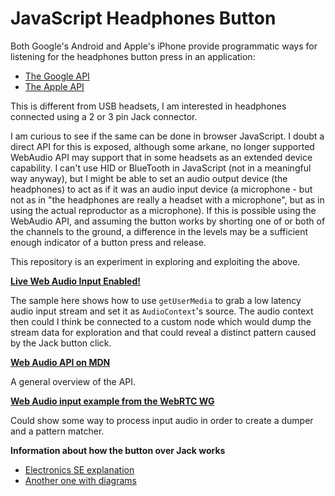 # JavaScript Headphones Button

Both Google's Android and Apple's iPhone provide programmatic ways for listening for the headphones button press in an application:

- [The Google API](https://stackoverflow.com/a/19543982/2715716)
- [The Apple API](https://stackoverflow.com/a/15425324/2715716)

This is different from USB headsets, I am interested in headphones connected using a 2 or 3 pin Jack connector.

I am curious to see if the same can be done in browser JavaScript. I doubt a direct API for this is exposed, although some arkane,
no longer supported WebAudio API may support that in some headsets as an extended device capability. I can't use HID or BlueTooth
in JavaScript (not in a meaningful way anyway), but I might be able to set an audio output device (the headphones) to act as if it
was an audio input device (a microphone - but not as in "the headphones are really a headset with a microphone", but as in using
the actual reproductor as a microphone). If this is possible using the WebAudio API, and assuming the button works by shorting one
of or both of the channels to the ground, a difference in the levels may be a sufficient enough indicator of a button press and 
release.

This repository is an experiment in exploring and exploiting the above.

**[Live Web Audio Input Enabled!](https://developers.google.com/web/updates/2012/09/Live-Web-Audio-Input-Enabled)**

The sample here shows how to use `getUserMedia` to grab a low latency audio input stream and set it as `AudioContext`'s source.
The audio context then could I think be connected to a custom node which would dump the stream data for exploration and that could
reveal a distinct pattern caused by the Jack button click.

**[Web Audio API on MDN](https://developer.mozilla.org/en-US/docs/Web/API/Web_Audio_API)**

A general overview of the API.

**[Web Audio input example from the WebRTC WG](https://webrtc.github.io/samples/src/content/peerconnection/webaudio-input/)**

Could show some way to process input audio in order to create a dumper and a pattern matcher.

**Information about how the button over Jack works**

- [Electronics SE explanation](https://electronics.stackexchange.com/a/38492/116328)
- [Another one with diagrams](https://electronics.stackexchange.com/a/242885/116328)

